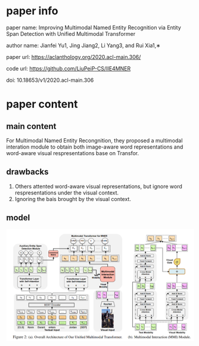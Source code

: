 # paper info

paper name: Improving Multimodal Named Entity Recognition via Entity Span Detection with Unified Multimodal Transformer

author name: Jianfei Yu1, Jing Jiang2, Li Yang3, and Rui Xia1,∗

paper url: https://aclanthology.org/2020.acl-main.306/

code url: https://github.com/LiuPeiP-CS/IIE4MNER

doi: 10.18653/v1/2020.acl-main.306

# paper content

## main content

For Multimodal Named Entity Recongnition, they proposed a multimodal interation module to obtain both image-aware word representations and word-aware visual respresentations base on Transfor.

## drawbacks

1. Others attented word-aware visual representations, but ignore word respresentations under the visual context.
2. Ignoring the bais brought by the visual context.

## model

![model](../imgs/UMT-BERT-CRF/model.jpg)
